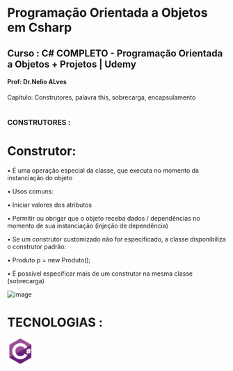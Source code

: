 # Programação Orientada a Objetos em Csharp
## Curso : C# COMPLETO - Programação Orientada a Objetos + Projetos | Udemy 
#### Prof: Dr.Nelio ALves 

Capítulo:  Construtores, palavra this, sobrecarga, encapsulamento
#
### CONSTRUTORES :

#
# Construtor:

• É uma operação especial da classe, que executa no momento da
instanciação do objeto

• Usos comuns:

• Iniciar valores dos atributos

• Permitir ou obrigar que o objeto receba dados / dependências no momento de sua
instanciação (injeção de dependência)

• Se um construtor customizado não for especificado, a classe disponibiliza o
construtor padrão:

• Produto p = new Produto();

• É possível especificar mais de um construtor na mesma classe (sobrecarga)

![image](https://github.com/Hudson-engsoftware/Instanciacao_Csharp/assets/57200355/ba828b3d-6528-4582-9339-4f1e70e11f12)

#

# TECNOLOGIAS :

<img align="center" alt="Hudson-Csharp" height="60" width="60" src="https://raw.githubusercontent.com/devicons/devicon/master/icons/csharp/csharp-original.svg">
